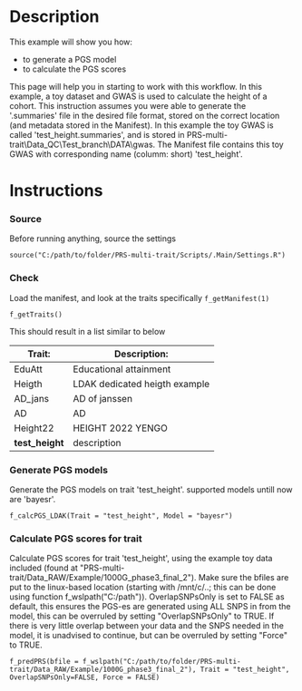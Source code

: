 # Description
This example will show you how:
  - to generate a PGS model
  - to calculate the PGS scores

This page will help you in starting to work with this workflow. In this example, a toy dataset and GWAS is used to calculate the height of a cohort. This instruction assumes you were able to generate the '.summaries' file in the desired file format, stored on the correct location (and metadata stored in the Manifest). In this example the toy GWAS is called 'test_height.summaries', and is stored in PRS-multi-trait\Data_QC\Test_branch\DATA\gwas. The Manifest file contains this toy GWAS with corresponding name (columm: short) 'test_height'. 


# Instructions
### Source
Before running anything, source the settings

```source("C:/path/to/folder/PRS-multi-trait/Scripts/.Main/Settings.R") ```  

### Check
Load the manifest, and look at the traits specifically
``` f_getManifest(1) ```

``` f_getTraits() ```

This should result in a list similar to below

Trait:	|	Description: 
------------------- | ---------------------- 
EduAtt	|	Educational attainment
Heigth	|	LDAK dedicated heigth example
AD_jans	|	AD of janssen
AD	|	AD
Height22	|	HEIGHT 2022 YENGO
**test_height**	|	description

### Generate PGS models
Generate the PGS models on trait 'test_height'. supported models untill now are 'bayesr'.

``` f_calcPGS_LDAK(Trait = "test_height", Model = "bayesr") ``` 

### Calculate PGS scores for trait
Calculate PGS scores for trait 'test_height', using the example toy data included (found at "PRS-multi-trait/Data_RAW/Example/1000G_phase3_final_2"). Make sure the bfiles are put to the linux-based location (starting with /mnt/c/..; this can be done using function f_wslpath("C:/path")). OverlapSNPsOnly is set to FALSE as default, this ensures the PGS-es are generated using ALL SNPS in from the model, this can be overruled by setting "OverlapSNPsOnly" to TRUE. If there is very little overlap between your data and the SNPS needed in the model, it is unadvised to continue, but can be overruled by setting "Force" to TRUE.

``` f_predPRS(bfile = f_wslpath("C:/path/to/folder/PRS-multi-trait/Data_RAW/Example/1000G_phase3_final_2"), Trait = "test_height", OverlapSNPsOnly=FALSE, Force = FALSE) ``` 




